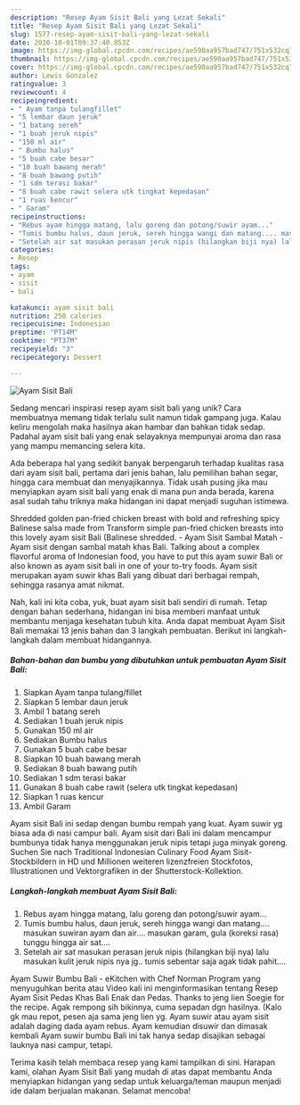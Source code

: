 ```yaml
---
description: "Resep Ayam Sisit Bali yang Lezat Sekali"
title: "Resep Ayam Sisit Bali yang Lezat Sekali"
slug: 1577-resep-ayam-sisit-bali-yang-lezat-sekali
date: 2020-10-01T09:37:40.853Z
image: https://img-global.cpcdn.com/recipes/ae590aa957bad747/751x532cq70/ayam-sisit-bali-foto-resep-utama.jpg
thumbnail: https://img-global.cpcdn.com/recipes/ae590aa957bad747/751x532cq70/ayam-sisit-bali-foto-resep-utama.jpg
cover: https://img-global.cpcdn.com/recipes/ae590aa957bad747/751x532cq70/ayam-sisit-bali-foto-resep-utama.jpg
author: Lewis Gonzalez
ratingvalue: 3
reviewcount: 4
recipeingredient:
- " Ayam tanpa tulangfillet"
- "5 lembar daun jeruk"
- "1 batang sereh"
- "1 buah jeruk nipis"
- "150 ml air"
- " Bumbu halus"
- "5 buah cabe besar"
- "10 buah bawang merah"
- "8 buah bawang putih"
- "1 sdm terasi bakar"
- "8 buah cabe rawit selera utk tingkat kepedasan"
- "1 ruas kencur"
- " Garam"
recipeinstructions:
- "Rebus ayam hingga matang, lalu goreng dan potong/suwir ayam..."
- "Tumis bumbu halus, daun jeruk, sereh hingga wangi dan matang.... masukan suwiran ayam dan air.... masukan garam, gula (koreksi rasa) tunggu hingga air sat...."
- "Setelah air sat masukan perasan jeruk nipis (hilangkan biji nya) lalu masukan kulit jeruk nipis nya jg.. tumis sebentar saja agak tidak pahit...."
categories:
- Resep
tags:
- ayam
- sisit
- bali

katakunci: ayam sisit bali 
nutrition: 250 calories
recipecuisine: Indonesian
preptime: "PT14M"
cooktime: "PT37M"
recipeyield: "3"
recipecategory: Dessert

---
```



![Ayam Sisit Bali](https://img-global.cpcdn.com/recipes/ae590aa957bad747/751x532cq70/ayam-sisit-bali-foto-resep-utama.jpg)

Sedang mencari inspirasi resep ayam sisit bali yang unik? Cara membuatnya memang tidak terlalu sulit namun tidak gampang juga. Kalau keliru mengolah maka hasilnya akan hambar dan bahkan tidak sedap. Padahal ayam sisit bali yang enak selayaknya mempunyai aroma dan rasa yang mampu memancing selera kita.

Ada beberapa hal yang sedikit banyak berpengaruh terhadap kualitas rasa dari ayam sisit bali, pertama dari jenis bahan, lalu pemilihan bahan segar, hingga cara membuat dan menyajikannya. Tidak usah pusing jika mau menyiapkan ayam sisit bali yang enak di mana pun anda berada, karena asal sudah tahu triknya maka hidangan ini dapat menjadi suguhan istimewa.

Shredded golden pan-fried chicken breast with bold and refreshing spicy Balinese salsa made from Transform simple pan-fried chicken breasts into this lovely ayam sisit Bali (Balinese shredded. - Ayam Sisit Sambal Matah - Ayam sisit dengan sambal matah khas Bali. Talking about a complex flavorful aroma of Indonesian food, you have to put this ayam suwir Bali or also known as ayam sisit bali in one of your to-try foods. Ayam sisit merupakan ayam suwir khas Bali yang dibuat dari berbagai rempah, sehingga rasanya amat nikmat.


Nah, kali ini kita coba, yuk, buat ayam sisit bali sendiri di rumah. Tetap dengan bahan sederhana, hidangan ini bisa memberi manfaat untuk membantu menjaga kesehatan tubuh kita. Anda dapat membuat Ayam Sisit Bali memakai 13 jenis bahan dan 3 langkah pembuatan. Berikut ini langkah-langkah dalam membuat hidangannya.

<!--inarticleads1-->

##### Bahan-bahan dan bumbu yang dibutuhkan untuk pembuatan Ayam Sisit Bali:

1. Siapkan  Ayam tanpa tulang/fillet
1. Siapkan 5 lembar daun jeruk
1. Ambil 1 batang sereh
1. Sediakan 1 buah jeruk nipis
1. Gunakan 150 ml air
1. Sediakan  Bumbu halus
1. Gunakan 5 buah cabe besar
1. Siapkan 10 buah bawang merah
1. Sediakan 8 buah bawang putih
1. Sediakan 1 sdm terasi bakar
1. Gunakan 8 buah cabe rawit (selera utk tingkat kepedasan)
1. Siapkan 1 ruas kencur
1. Ambil  Garam


Ayam sisit Bali ini sedap dengan bumbu rempah yang kuat. Ayam suwir yg biasa ada di nasi campur bali. Ayam sisit dari Bali ini dalam mencampur bumbunya tidak hanya menggunakan jeruk nipis tetapi juga minyak goreng. Suchen Sie nach Traditional Indonesian Culinary Food Ayam Sisit-Stockbildern in HD und Millionen weiteren lizenzfreien Stockfotos, Illustrationen und Vektorgrafiken in der Shutterstock-Kollektion. 

<!--inarticleads2-->

##### Langkah-langkah membuat Ayam Sisit Bali:

1. Rebus ayam hingga matang, lalu goreng dan potong/suwir ayam...
1. Tumis bumbu halus, daun jeruk, sereh hingga wangi dan matang.... masukan suwiran ayam dan air.... masukan garam, gula (koreksi rasa) tunggu hingga air sat....
1. Setelah air sat masukan perasan jeruk nipis (hilangkan biji nya) lalu masukan kulit jeruk nipis nya jg.. tumis sebentar saja agak tidak pahit....


Ayam Suwir Bumbu Bali - eKitchen with Chef Norman Program yang menyuguhkan berita atau Video kali ini menginformasikan tentang Resep Ayam Sisit Pedas Khas Bali Enak dan Pedas. Thanks to jeng Iien Soegie for the recipe. Agak rempong sih bikinnya, cuma sepadan dgn hasilnya. (Kalo gk mau repot, pesen aja sama jeng Iien yg. Ayam suwir atau ayam sisit adalah daging dada ayam rebus. Ayam kemudian disuwir dan dimasak kembali Ayam suwir bumbu Bali ini tak hanya sedap disajikan sebagai lauknya nasi campur, tetapi. 

Terima kasih telah membaca resep yang kami tampilkan di sini. Harapan kami, olahan Ayam Sisit Bali yang mudah di atas dapat membantu Anda menyiapkan hidangan yang sedap untuk keluarga/teman maupun menjadi ide dalam berjualan makanan. Selamat mencoba!
